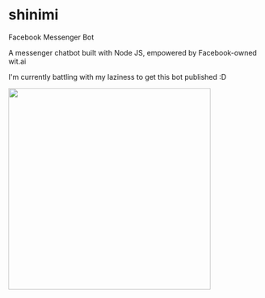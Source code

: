 # shinimi
Facebook Messenger Bot

A messenger chatbot built with Node JS, empowered by Facebook-owned wit.ai

I'm currently battling with my laziness to get this bot published :D

<img src="https://s12.postimg.org/elxmhw08d/Screenshot_20161008_233306.png" width="400">
